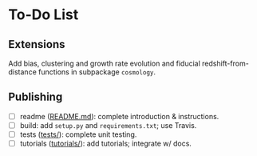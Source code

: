 # To-Do List

## Extensions

Add bias, clustering and growth rate evolution and fiducial 
redshift-from-distance functions in subpackage ``cosmology``.

## Publishing

- [ ] readme ([README.md](./README.md)): complete introduction & instructions.
- [ ] build: add ``setup.py`` and ``requirements.txt``; use Travis.
- [ ] tests ([tests/](./tests/)): complete unit testing.
- [ ] tutorials ([tutorials/](./examples/)): add tutorials; integrate w/ docs.
